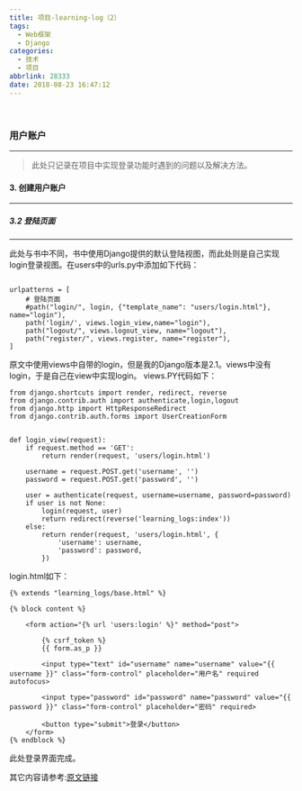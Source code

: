 ```yaml
---
title: 项目-learning-log（2）
tags:
  - Web框架
  - Django
categories:
  - 技术
  - 项目
abbrlink: 28333
date: 2018-08-23 16:47:12
---
```

&#8195;&#8195;
### 用户账户
-------
>此处只记录在项目中实现登录功能时遇到的问题以及解决方法。

#### 3. 创建用户账户
-------

##### 3.2 登陆页面
-------
此处与书中不同，书中使用Django提供的默认登陆视图，而此处则是自己实现login登录视图。在users中的urls.py中添加如下代码：

```

urlpatterns = [
    # 登陆页面
    #path("login/", login, {"template_name": "users/login.html"}, name="login"),
    path('login/', views.login_view,name="login"),
    path("logout/", views.logout_view, name="logout"),
    path("register/", views.register, name="register"),
]
```
原文中使用views中自带的login，但是我的Django版本是2.1。views中没有login，于是自己在view中实现login。
views.PY代码如下：

```
from django.shortcuts import render, redirect, reverse
from django.contrib.auth import	authenticate,login,logout
from django.http import HttpResponseRedirect
from django.contrib.auth.forms import UserCreationForm


def login_view(request):
    if request.method == 'GET':
        return render(request, 'users/login.html')

    username = request.POST.get('username', '')
    password = request.POST.get('password', '')

    user = authenticate(request, username=username, password=password)
    if user is not None:
        login(request, user)
        return redirect(reverse('learning_logs:index'))
    else:
        return render(request, 'users/login.html', {
            'username': username,
            'password': password,
        })
```
login.html如下：

```
{% extends "learning_logs/base.html" %}

{% block content %}

    <form action="{% url 'users:login' %}" method="post">
    
        {% csrf_token %}
        {{ form.as_p }}
    
        <input type="text" id="username" name="username" value="{{ username }}" class="form-control" placeholder="用户名" required autofocus>

        <input type="password" id="password" name="password" value="{{ password }}" class="form-control" placeholder="密码" required>
        
        <button type="submit">登录</button>
    </form>
{% endblock %}
```
此处登录界面完成。

其它内容请参考:[原文链接](https://segmentfault.com/a/1190000015098802)

